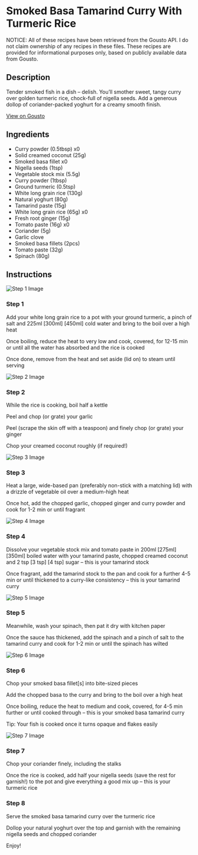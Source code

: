 # Smoked Basa Tamarind Curry With Turmeric Rice

NOTICE: All of these recipes have been retrieved from the Gousto API. I do not claim ownership of any recipes in these files. These recipes are provided for informational purposes only, based on publicly available data from Gousto.

## Description

Tender smoked fish in a dish – delish. You’ll smother sweet, tangy curry over golden turmeric rice, chock-full of nigella seeds. Add a generous dollop of coriander-packed yoghurt for a creamy smooth finish.

[View on Gousto](https://www.gousto.co.uk/recipes/cookbook/smoked-basa-tamarind-curry-with-turmeric-rice)

## Ingredients

- Curry powder (0.5tbsp) x0
- Solid creamed coconut (25g)
- Smoked basa fillet x0
- Nigella seeds (1tsp)
- Vegetable stock mix (5.5g)
- Curry powder (1tbsp)
- Ground turmeric (0.5tsp)
- White long grain rice (130g)
- Natural yoghurt (80g)
- Tamarind paste (15g)
- White long grain rice (65g) x0
- Fresh root ginger (15g)
- Tomato paste (16g) x0
- Coriander (5g)
- Garlic clove
- Smoked basa fillets (2pcs)
- Tomato paste (32g)
- Spinach (80g)

## Instructions

![Step 1 Image](https://production-media.gousto.co.uk/cms/recipe-step-image/Step-1-1664293315405-x200.jpg)

### Step 1

Add your white long grain rice to a pot with your ground turmeric, a pinch of salt<span class="text-danger"> </span>and 225ml<span class="text-purple"> [300ml]</span> <span class="text-danger">[450ml]</span> cold water and bring to the boil over a high heat

Once boiling, reduce the heat to very low and cook, covered, for 12-15 min or until all the water has absorbed and the rice is cooked

Once done, remove from the heat and set aside (lid on) to steam until serving

![Step 2 Image](https://production-media.gousto.co.uk/cms/recipe-step-image/Step-2-1664293319079-x200.jpg)

### Step 2

While the rice is cooking, boil half a kettle

Peel and chop (or grate) your garlic

Peel (scrape the skin off with a teaspoon) and finely chop (or grate) your ginger

Chop your creamed coconut roughly (if required!)

![Step 3 Image](https://production-media.gousto.co.uk/cms/recipe-step-image/Step-3-1664293322249-x200.jpg)

### Step 3

Heat a large, wide-based pan (preferably non-stick with a matching lid) with a drizzle of vegetable oil over a medium-high heat

Once hot, add the chopped garlic, chopped ginger and curry powder and cook for 1-2 min or until fragrant

![Step 4 Image](https://production-media.gousto.co.uk/cms/recipe-step-image/Step-4-1664293326701-x200.jpg)

### Step 4

Dissolve your vegetable stock mix and tomato paste in 200ml <span class="text-purple">[275ml] </span><span class="text-danger">[350ml]</span> boiled water with your tamarind paste, chopped creamed coconut and 2 tsp<span class="text-danger"> <span class="text-purple">[3 tsp] </span>[4 tsp]</span> sugar – this is your tamarind stock

Once fragrant, add the tamarind stock to the pan and cook for a further 4-5 min or until thickened to a curry-like consistency – this is your tamarind curry

![Step 5 Image](https://production-media.gousto.co.uk/cms/recipe-step-image/Step-5-1664293331212-x200.jpg)

### Step 5

Meanwhile, wash your spinach, then pat it dry with kitchen paper

Once the sauce has thickened, add the spinach and a pinch of salt to the tamarind curry and cook for 1-2 min or until the spinach has wilted

![Step 6 Image](https://production-media.gousto.co.uk/cms/recipe-step-image/Step-6-1664293334408-x200.jpg)

### Step 6

Chop your smoked basa fillet[s] into bite-sized pieces

Add the chopped basa to the curry and bring to the boil over a high heat

Once boiling, reduce the heat to medium and cook, covered, for 4-5 min further or until cooked through – this is your smoked basa tamarind curry

Tip: Your fish is cooked once it turns opaque and flakes easily

![Step 7 Image](https://production-media.gousto.co.uk/cms/recipe-step-image/Step-7-1664293337593-x200.jpg)

### Step 7

Chop your coriander finely, including the stalks

Once the rice is cooked, add half your nigella seeds (save the rest for garnish!) to the pot and give everything a good mix up – this is your turmeric rice

### Step 8

Serve the smoked basa tamarind curry over the turmeric rice

Dollop your natural yoghurt over the top and garnish with the remaining nigella seeds and chopped coriander

Enjoy!

